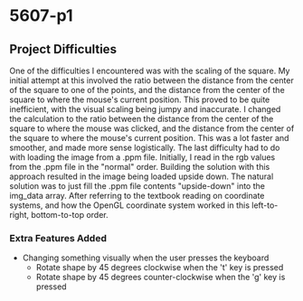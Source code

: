 # 5607-p1

## Project Difficulties
One of the difficulties I encountered was with the scaling of the square. My initial attempt 
at this involved the ratio between the distance from the center of the square to one of the 
points, and the distance from the center of the square to where the mouse's current position. This 
proved to be quite inefficient, with the visual scaling being jumpy and inaccurate. I changed the 
calculation to the ratio between the distance from the center of the square to where the mouse 
was clicked, and the distance from the center of the square to where the mouse's current position. 
This was a lot faster and smoother, and made more sense logistically. The last difficulty had to 
do with loading the image from a .ppm file. Initially, I read in the rgb values from the .ppm file 
in the "normal" order. Building the solution with this approach resulted in the image being loaded 
upside down. The natural solution was to just fill the .ppm file contents "upside-down" into the 
img_data array. After referring to the textbook reading on coordinate systems, and how the OpenGL 
coordinate system worked in this left-to-right, bottom-to-top order.

### Extra Features Added

- Changing something visually when the user	presses	the	keyboard
    - Rotate shape by 45 degrees clockwise when the 't' key is pressed
    - Rotate shape by 45 degrees counter-clockwise when the 'g' key is pressed
